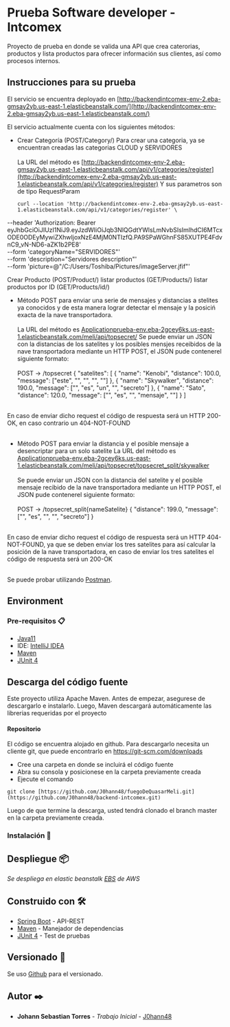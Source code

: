 # Prueba Software developer - Intcomex

Proyecto de prueba en donde se valida una API que crea caterorias, productos y lista productos para ofrecer información sus clientes, así como procesos internos.

## Instrucciones para su prueba

El servicio se encuentra deployado en [http://backendintcomex-env-2.eba-gmsay2yb.us-east-1.elasticbeanstalk.com/](http://backendintcomex-env-2.eba-gmsay2yb.us-east-1.elasticbeanstalk.com/)


El servicio actualmente cuenta con los siguientes métodos:

* Crear Categoría (POST/Category/) Para crear una categoria, ya se encuentran creadas las categorias CLOUD y SERVIDORES <br><br>
  La URL del método es [http://backendintcomex-env-2.eba-gmsay2yb.us-east-1.elasticbeanstalk.com/api/v1/categories/register](http://backendintcomex-env-2.eba-gmsay2yb.us-east-1.elasticbeanstalk.com/api/v1/categories/register)
  Y sus parametros son de tipo RequestParam
  ````
  curl --location 'http://backendintcomex-env-2.eba-gmsay2yb.us-east-1.elasticbeanstalk.com/api/v1/categories/register' \
--header 'Authorization: Bearer eyJhbGciOiJIUzI1NiJ9.eyJzdWIiOiJqb3NlQGdtYWlsLmNvbSIsImlhdCI6MTcxODE0ODEyMywiZXhwIjoxNzE4MjM0NTIzfQ.PA9SPaWGhnFS85XUTPE4FdvnC9_vN-ND6-aZK1b2PE8' \
--form 'categoryName="SERVIDORES"' \
--form 'description="Servidores description"' \
--form 'picture=@"/C:/Users/Toshiba/Pictures/imageServer.jfif"'

Crear Producto (POST/Product/)
listar productos (GET/Products/)
listar productos por ID (GET/Products/id/)

 
 * Método POST para enviar una serie de mensajes y distancias a stelites ya conocidos y de esta manera lograr detectar el mensaje y la posiciń exacta de la nave transportadora.<br><br>
  La URL del método es [Applicationprueba-env.eba-2gcey6ks.us-east-1.elasticbeanstalk.com/meli/api/topsecret/](Applicationprueba-env.eba-2gcey6ks.us-east-1.elasticbeanstalk.com/meli/api/topsecret/)
Se puede enviar un JSON con la distancias de los satelites y los posibles mensjes receibidos de la nave transportadora mediante un HTTP POST, el JSON pude contenerel siguiente formato:<br><br>
POST  → /topsecret
{
    "satelites": [
        {
            "name": "Kenobi",
            "distance": 100.0,
            "message": ["este", "", "", "", ""]
        },
        {
            "name": "Skywalker",
            "distance": 190.0,
            "message": ["", "es", "un", "", "secreto"]
        },
        {
            "name": "Sato",
            "distance": 120.0,
            "message": ["", "es", "", "mensaje", ""]
        }
]<br><br>

En caso de enviar dicho request el código de respuesta será un HTTP 200-OK, en caso contrario un
404-NOT-FOUND<br><br>
* Método POST para enviar la distancia y el posible mensaje a desencriptar para un solo satelite
La URL del método es [Applicationprueba-env.eba-2gcey6ks.us-east-1.elasticbeanstalk.com/meli/api/topsecret/topsecret_split/skywalker](Applicationprueba-env.eba-2gcey6ks.us-east-1.elasticbeanstalk.com/meli/api/topsecret/topsecret_split/{nameSatelite})<br><br>
Se puede enviar un JSON con la distancia del satelite y el posible mensaje recibido de la nave transportadora mediante un HTTP POST, el JSON pude contenerel siguiente formato:<br><br>
POST  → /topsecret_split{nameSatelite}
{
    "distance": 199.0,
    "message": ["", "es", "", "", "secreto"]
}<br><br>

En caso de enviar dicho request el código de respuesta será un HTTP 404-NOT-FOUND, ya que se deben enviar los tres satelites para así calcular la posición de la nave transportadora, en caso de enviar los tres satelites el código de respuesta será un 200-OK<br><br>

Se puede probar utilizando [Postman](https://www.getpostman.com/).

## Environment
### Pre-requisitos 📋

* [Java11](https://www.oracle.com/co/java/technologies/javase-jdk11-downloads.html)
* IDE: [IntelliJ IDEA](https://www.jetbrains.com/idea/)
* [Maven](https://maven.apache.org/)
* [JUnit 4](https://junit.org/junit4/)


## Descarga del código fuente
   
   Este proyecto utiliza Apache Maven. Antes de empezar, asegurese de descargarlo e instalarlo. Luego, Maven descargará automáticamente las librerias requeridas por el proyecto
   
   #### Repositorio
   
   El código se encuentra alojado en github. Para descargarlo necesita un cliente git, que puede encontrarlo en https://git-scm.com/downloads
   
   * Cree una carpeta en donde se incluirá el código fuente<br>
   * Abra su consola y posicionese en la carpeta previamente creada<br>
   * Ejecute el comando<br>
   
    git clone [https://github.com/J0hann48/fuegoDeQuasarMeli.git](https://github.com/J0hann48/backend-intcomex.git)
   
   Luego de que termine la descarga, usted tendrá clonado el branch master en la carpeta previamente creada.

### Instalación 🔧

## Despliegue 📦

_Se despliega en elastic beanstalk [EBS](http://backendintcomex-env-2.eba-gmsay2yb.us-east-1.elasticbeanstalk.com/) de AWS_

## Construido con 🛠️

* [Spring Boot](https://spring.io/projects/spring-boot) - API-REST
* [Maven](https://maven.apache.org/) - Manejador de dependencias
*  [JUnit 4](https://junit.org/junit4/) - Test de pruebas



## Versionado 📌

Se uso [Github](https://github.com/) para el versionado. 

## Autor ✒️

* **Johann Sebastian Torres** - *Trabajo Inicial* - [J0hann48](https://github.com/J0hann48)

